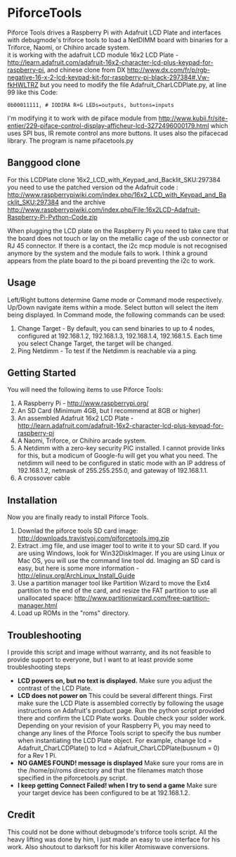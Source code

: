 PiforceTools
============

Piforce Tools drives a Raspberry Pi with Adafruit LCD Plate and interfaces with debugmode's triforce tools to load a NetDIMM board with binaries for a Triforce, Naomi, or Chihiro arcade system.  
it is working with the adafruit LCD module 16x2 LCD Plate - http://learn.adafruit.com/adafruit-16x2-character-lcd-plus-keypad-for-raspberry-pi, and chinese clone from DX http://www.dx.com/fr/p/rgb-negative-16-x-2-lcd-keypad-kit-for-raspberry-pi-black-297384#.Vw-fkHWLTRZ but you need to modify the file Adafruit_CharLCDPlate.py, at line 99 like this 
Code:

~~~~~~
0b00011111, # IODIRA R+G LEDs=outputs, buttons=inputs
~~~~~~

I'm modifying it to work with de piface module from http://www.kubii.fr/site-entier/229-piface-control-display-afficheur-lcd-3272496000179.html which uses SPI bus, IR remote control ans more buttons.
It uses also the pifacecad library.  The program is name pifacetools.py

## Banggood clone
For this LCDPlate clone 16x2_LCD_with_Keypad_and_Backlit_SKU:297384  you need to use the patched version od the Adafruit code : http://www.raspberrypiwiki.com/index.php/16x2_LCD_with_Keypad_and_Backlit_SKU:297384 and the archive http://www.raspberrypiwiki.com/index.php/File:16x2LCD-Adafruit-Raspberry-Pi-Python-Code.zip

When plugging the LCD plate on the Raspberry Pi you need to take care that the board does not touch or lay on the metallic cage of the usb connector or RJ 45 connector. If there is a contact, the i2c mcp module is not recognised anymore by the system and the module fails to work. I think a ground appears from the plate board to the pi board preventing the i2c to work.

## Usage

Left/Right buttons determine Game mode or Command mode respectively.  Up/Down navigate items within a mode.  Select button will select the item being displayed.  In Command mode, the following commands can be used:

1. Change Target - By default, you can send binaries to up to 4 nodes, configured at 192.168.1.2, 192.168.1.3, 192.168.1.4, 192.168.1.5.  Each time you select Change Target, the target will be changed.
2. Ping Netdimm - To test if the Netdimm is reachable via a ping.  

## Getting Started

You will need the following items to use Piforce Tools:

1. A Raspberry Pi - http://www.raspberrypi.org/ 
2. An SD Card (Minimum 4GB, but I recommend at 8GB or higher)
3. An assembled Adafruit 16x2 LCD Plate - http://learn.adafruit.com/adafruit-16x2-character-lcd-plus-keypad-for-raspberry-pi
4. A Naomi, Triforce, or Chihiro arcade system.
5. A Netdimm with a zero-key security PIC installed.  I cannot provide links for this, but a modicum of Google-fu will get you what you need.  The netdimm will need to be configured in static mode with an IP address of 192.168.1.2, netmask of 255.255.255.0, and gateway of 192.168.1.1.
6. A crossover cable

## Installation

Now you are finally ready to install Piforce Tools.

1. Downlad the piforce tools SD card image: http://downloads.travistyoj.com/piforcetools.img.zip
2. Extract .img file, and use imager tool to write it to your SD card.  If you are using Windows, look for Win32DiskImager.  If you are using Linux or Mac OS, you will use the command line tool dd.  Imaging an SD card is easy, but here is some more information - http://elinux.org/ArchLinux_Install_Guide
3. Use a partition manager tool like Partition Wizard to move the Ext4 partition to the end of the card, and resize the FAT partition to use all unallocated space: http://www.partitionwizard.com/free-partition-manager.html
4. Load up ROMs in the "roms" directory.

## Troubleshooting
I provide this script and image without warranty, and its not feasible to provide support to everyone, but I want to at least provide some troubleshooting steps 

* **LCD powers on, but no text is displayed.** Make sure you adjust the contrast of the LCD Plate.  
* **LCD does not power on** This could be several different things.  First make sure the LCD Plate is assembled correctly by following the usage instructions on Adafruit's product page.  Run the python script provided there and confirm the LCD Plate works.  Double check your solder work.  Depending on your revision of your Raspberry Pi, you may need to change any lines of the Piforce Tools script to specify the bus number when instantiating the LCD Plate object.  For example, change lcd = Adafruit_CharLCDPlate() to lcd = Adafruit_CharLCDPlate(busnum = 0) for a Rev 1 Pi.
* **NO GAMES FOUND! message is displayed** Make sure your roms are in the /home/pi/roms directory and that the filenames match those specified in the piforcetools.py script. 
* **I keep getting Connect Failed! when I try to send a game** Make sure your target device has been configured to be at 192.168.1.2.

## Credit

This could not be done without debugmode's triforce tools script.  All the heavy lifting was done by him, I just made an easy to use interface for his work.  Also shoutout to darksoft for his killer Atomiswave conversions.
